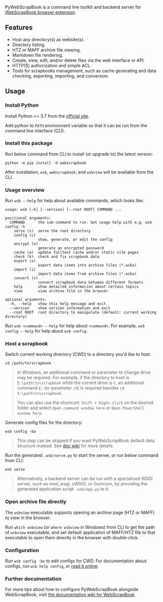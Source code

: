 PyWebScrapBook is a command line toolkit and backend server for
[WebScrapBook browser extension](https://github.com/danny0838/webscrapbook).

## Features
* Host any directory(s) as website(s).
* Directory listing.
* HTZ or MAFF archive file viewing.
* Markdown file rendering.
* Create, view, edit, and/or delete files via the web interface or API.
* HTTP(S) authorization and simple ACL.
* Tools for scrapbooks management, such as cache generating and data checking, exporting, importing, and conversion.

## Usage

### Install Python

Install Python >= 3.7 from the [official site](https://www.python.org).

Add python to `PATH` environment variable so that it can be run from the command line interface (CLI).

### Install this package

Run below command from CLI to install (or upgrade to) the latest version:

    python -m pip install -U webscrapbook

After installation, `wsb`, `webscrapbook`, and `wsbview` will be available from the CLI.

### Usage overview

Run `wsb --help` for help about available commands, which looks like:

    usage: wsb [-h] [--version] [--root ROOT] COMMAND ...

    positional arguments:
      COMMAND      the sub-command to run. Get usage help with e.g. wsb config -h
        serve (s)  serve the root directory
        config (c)
                   show, generate, or edit the config
        encrypt (e)
                   generate an encrypted password
        cache (a)  update fulltext cache and/or static site pages
        check (k)  check and fix scrapbook data
        export (x)
                   export data items into archive files (*.wsba)
        import (i)
                   import data items from archive files (*.wsba)
        convert (v)
                   convert scrapbook data between different formats
        help       show detailed information about certain topics
        view       view archive file in the browser

    optional arguments:
      -h, --help   show this help message and exit
      --version    show version information and exit
      --root ROOT  root directory to manipulate (default: current working directory)

Run `wsb <command> --help` for help about `<command>`. For example, `wsb config --help` for help about `wsb config`.

### Host a scrapbook

Switch current working directory (CWD) to a directory you'd like to host.

    cd /path/to/scrapbook

> In Windows, an additional command or parameter to change drive may be required. For example, if the directory to host is `E:\path\to\scrapbook` while the current drive is `C`, an additional command `E:` (or parameter `/d`) is required besides `cd E:\path\to\scrapbook`.
>
> You can also use the shortcurt: `Shift + Right-click` on the desired folder and select `Open command window here` or `Open PowerShell window here`.

Generate config files for the directory:

    wsb config -ba

> This step can be skipped if you want PyWebScrapBook default data structure instead. See [doc wiki](https://github.com/danny0838/webscrapbook/wiki/Backend) for more details.

Run the generated `.wsb/serve.py` to start the server, or run below command from CLI:

    wsb serve

> Alternatively, a backend server can be run with a specialized WSGI server, such as mod_wsgi, uWSGI, or Gunicorn, by providing the generated application script `.wsb/app.py` to it.

### Open archive file directly

The `wsbview` executable supports opening an archive page (HTZ or MAFF) to view in the browser.

Run `which wsbview` (or `where wsbview` in Windows) from CLI to get the path of `wsbview` executable, and set default application of MAFF/HTZ file to that executable to open them directly in the browser with double-click.

### Configuration

Run `wsb config -be` to edit configs for CWD. For documentation about configs, run `wsb help config`, or [read it online](https://github.com/danny0838/PyWebScrapBook/blob/master/webscrapbook/resources/config.md).

### Further documentation

For more tips about how to configure PyWebScrapBook alongside WebScrapBook, visit [the documentation wiki for WebScrapBook](https://github.com/danny0838/webscrapbook/wiki/Backend).

